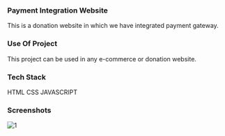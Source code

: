 ### Payment Integration Website
This is a donation website in which we have integrated payment gateway.

### Use Of Project
This project can be used in any e-commerce or donation website.

### Tech Stack
HTML
CSS
JAVASCRIPT


### Screenshots
![1](https://user-images.githubusercontent.com/63583646/124602004-0ec97600-de86-11eb-809b-51e0d83a2be6.png)
